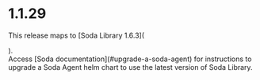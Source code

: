 # 1.1.29

This release maps to \[Soda Library 1.6.3]\(

).\
Access \[Soda documentation]\(#upgrade-a-soda-agent) for instructions to upgrade a Soda Agent helm chart to use the latest version of Soda Library.
